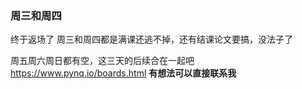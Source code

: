 ### 周三和周四

终于返场了
周三和周四都是满课还逃不掉，还有结课论文要搞，没法子了

周五周六周日都有空，这三天的后续合在一起吧
https://www.pynq.io/boards.html
**有想法可以直接联系我**